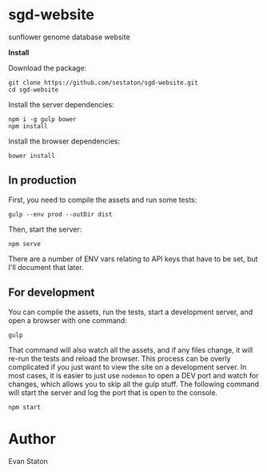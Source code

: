 sgd-website
===========
sunflower genome database website

**Install**

Download the package:

    git clone https://github.com/sestaton/sgd-website.git
    cd sgd-website

Install the server dependencies:

    npm i -g gulp bower
    npm install

Install the browser dependencies:

    bower install

## In production

First, you need to compile the assets and run some tests:
  
    gulp --env prod --outDir dist

Then, start the server:

    npm serve

There are a number of ENV vars relating to API keys that have to be set, but I'll document that later.

## For development

You can compile the assets, run the tests, start a development server, and open a browser with one command:

    gulp

That command will also watch all the assets, and if any files change, it will re-run the tests and reload the browser. This process can be overly complicated if you just want to view the site on a development server. In most cases, it is easier to just use `nodemon` to open a DEV port and watch for changes, which allows you to skip all the gulp stuff. The following command will start the server and log the port that is open to the console.

    npm start

# Author

Evan Staton